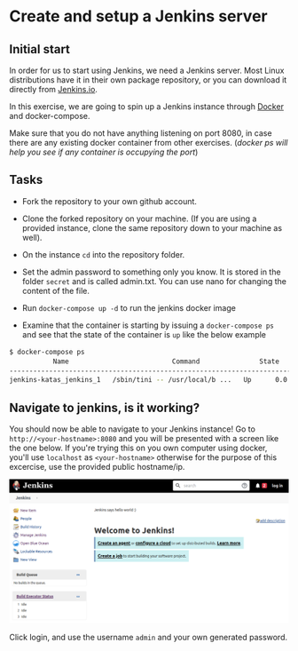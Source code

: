 # Create and setup a Jenkins server

## Initial start

In order for us to start using Jenkins, we need a Jenkins server.
Most Linux distributions have it in their own package repository, or you can download it directly from [Jenkins.io](https://jenkins.io/download/).

In this exercise, we are going to spin up a Jenkins instance through [Docker](https://www.docker.com/) and docker-compose.

Make sure that you do not have anything listening on port 8080, in case there are any existing docker container from other exercises. (*docker ps will help you see if any container is occupying the port*)

## Tasks

* Fork the repository to your own github account.
* Clone the forked repository on your machine. (If you are using a provided instance, clone the same repository down to your machine as well).
* On the instance `cd` into the repository folder.

* Set the admin password to something only you know. It is stored in the folder `secret` and is called admin.txt. You can use nano for changing the content of the file.

* Run `docker-compose up -d` to run the jenkins docker image
* Examine that the container is starting by issuing a `docker-compose ps` and see that the state of the container is `up` like the below example

```bash
$ docker-compose ps
           Name                          Command               State                                    Ports
-----------------------------------------------------------------------------------------------------------------------------------------------
jenkins-katas_jenkins_1   /sbin/tini -- /usr/local/b ...   Up      0.0.0.0:50000->50000/tcp, 0.0.0.0:8080->8080/tcp, 0.0.0.0:8443->8443/tcp
```

## Navigate to jenkins, is it working?

You should now be able to navigate to your Jenkins instance! Go to `http://<your-hostname>:8080` and you will be presented with a screen like the one below. If you're trying this on you own computer using docker, you'll use `localhost` as `<your-hostname>` otherwise for the purpose of this excercise, use the provided public hostname/ip.

![Welcome page](../img/welcome2.png)

Click login, and use the username `admin` and your own generated password.
